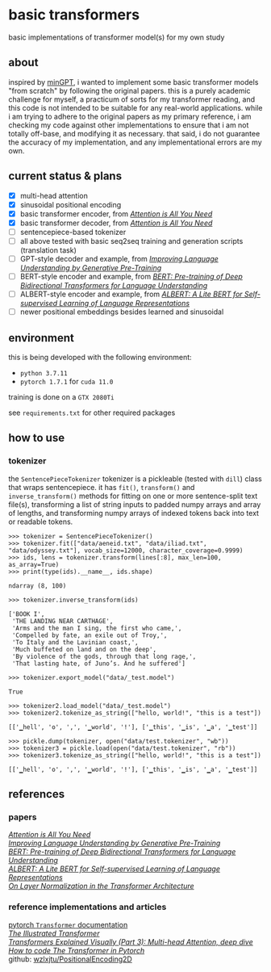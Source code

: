 # basic transformers

basic implementations of transformer model(s) for my own study

## about

inspired by [minGPT](https://github.com/karpathy/minGPT), i wanted to implement some basic transformer models "from scratch" by following the original papers. this is a purely academic challenge for myself, a practicum of sorts for my transformer reading, and this code is not intended to be suitable for any real-world applications. while i am trying to adhere to the original papers as my primary reference, i am checking my code against other implementations to ensure that i am not totally off-base, and modifying it as necessary. that said, i do not guarantee the accuracy of my implementation, and any implementational errors are my own.

## current status & plans

- [x] multi-head attention
- [x] sinusoidal positional encoding
- [x] basic transformer encoder, from [*Attention is All You Need*](https://arxiv.org/abs/1706.03762)
- [x] basic transformer decoder, from [*Attention is All You Need*](https://arxiv.org/abs/1706.03762)
- [ ] sentencepiece-based tokenizer
- [ ] all above tested with basic seq2seq training and generation scripts (translation task)
- [ ] GPT-style decoder and example, from [*Improving Language Understanding
by Generative Pre-Training*](https://s3-us-west-2.amazonaws.com/openai-assets/research-covers/language-unsupervised/language_understanding_paper.pdf)
- [ ] BERT-style encoder and example, from [*BERT: Pre-training of Deep Bidirectional Transformers for Language Understanding*](https://arxiv.org/abs/1810.04805)
- [ ] ALBERT-style encoder and example, from [*ALBERT: A Lite BERT for Self-supervised Learning of Language Representations*](https://arxiv.org/abs/1909.11942)
- [ ] newer positional embeddings besides learned and sinusoidal

## environment

this is being developed with the following environment:

- `python 3.7.11`
- `pytorch 1.7.1` for `cuda 11.0`

training is done on a `GTX 2080Ti`

see `requirements.txt` for other required packages

## how to use

### tokenizer

the `SentencePieceTokenizer` tokenizer is a pickleable (tested with `dill`) class that wraps sentencepiece. it has `fit()`, `transform()` and `inverse_transform()` methods for fitting on one or more sentence-split text file(s), transforming a list of string inputs to padded numpy arrays and array of lengths, and transforming numpy arrays of indexed tokens back into text or readable tokens.

```
>>> tokenizer = SentencePieceTokenizer()
>>> tokenizer.fit(["data/aeneid.txt", "data/iliad.txt", "data/odyssey.txt"], vocab_size=12000, character_coverage=0.9999)
>>> ids, lens = tokenizer.transform(lines[:8], max_len=100, as_array=True)
>>> print(type(ids).__name__, ids.shape)

ndarray (8, 100)

>>> tokenizer.inverse_transform(ids)

['BOOK I',
 'THE LANDING NEAR CARTHAGE',
 'Arms and the man I sing, the first who came,',
 'Compelled by fate, an exile out of Troy,',
 'To Italy and the Lavinian coast,',
 'Much buffeted on land and on the deep',
 'By violence of the gods, through that long rage,',
 'That lasting hate, of Juno’s. And he suffered']
 
>>> tokenizer.export_model("data/_test.model")

True

>>> tokenizer2.load_model("data/_test.model")
>>> tokenizer2.tokenize_as_string(["hello, world!", "this is a test"])

[['▁hell', 'o', ',', '▁world', '!'], ['▁this', '▁is', '▁a', '▁test']]

>>> pickle.dump(tokenizer, open("data/test.tokenizer", "wb"))
>>> tokenizer3 = pickle.load(open("data/test.tokenizer", "rb"))
>>> tokenizer3.tokenize_as_string(["hello, world!", "this is a test"])

[['▁hell', 'o', ',', '▁world', '!'], ['▁this', '▁is', '▁a', '▁test']]

```

## references

### papers

[*Attention is All You Need*](https://arxiv.org/abs/1706.03762)  
[*Improving Language Understanding
by Generative Pre-Training*](https://s3-us-west-2.amazonaws.com/openai-assets/research-covers/language-unsupervised/language_understanding_paper.pdf)  
[*BERT: Pre-training of Deep Bidirectional Transformers for Language Understanding*](https://arxiv.org/abs/1810.04805)  
[*ALBERT: A Lite BERT for Self-supervised Learning of Language Representations*](https://arxiv.org/abs/1909.11942)  
[*On Layer Normalization in the Transformer Architecture*](https://arxiv.org/abs/2002.04745)  

### reference implementations and articles

[pytorch `Transformer` documentation](https://pytorch.org/docs/stable/_modules/torch/nn/modules/transformer.html#Transformer)  
[*The Illustrated Transformer*](https://jalammar.github.io/illustrated-transformer/)  
[*Transformers Explained Visually (Part 3): Multi-head Attention, deep dive*](https://towardsdatascience.com/transformers-explained-visually-part-3-multi-head-attention-deep-dive-1c1ff1024853)  
[*How to code The Transformer in Pytorch*](https://towardsdatascience.com/how-to-code-the-transformer-in-pytorch-24db27c8f9ec#3fa3)  
github: [wzlxjtu/PositionalEncoding2D](https://github.com/wzlxjtu/PositionalEncoding2D)  